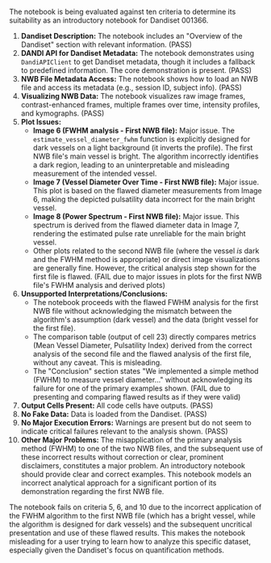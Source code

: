 The notebook is being evaluated against ten criteria to determine its suitability as an introductory notebook for Dandiset 001366.

1.  **Dandiset Description:** The notebook includes an "Overview of the Dandiset" section with relevant information. (PASS)
2.  **DANDI API for Dandiset Metadata:** The notebook demonstrates using `DandiAPIClient` to get Dandiset metadata, though it includes a fallback to predefined information. The core demonstration is present. (PASS)
3.  **NWB File Metadata Access:** The notebook shows how to load an NWB file and access its metadata (e.g., session ID, subject info). (PASS)
4.  **Visualizing NWB Data:** The notebook visualizes raw image frames, contrast-enhanced frames, multiple frames over time, intensity profiles, and kymographs. (PASS)
5.  **Plot Issues:**
    *   **Image 6 (FWHM analysis - First NWB file):** Major issue. The `estimate_vessel_diameter_fwhm` function is explicitly designed for dark vessels on a light background (it inverts the profile). The first NWB file's main vessel is bright. The algorithm incorrectly identifies a dark region, leading to an uninterpretable and misleading measurement of the intended vessel.
    *   **Image 7 (Vessel Diameter Over Time - First NWB file):** Major issue. This plot is based on the flawed diameter measurements from Image 6, making the depicted pulsatility data incorrect for the main bright vessel.
    *   **Image 8 (Power Spectrum - First NWB file):** Major issue. This spectrum is derived from the flawed diameter data in Image 7, rendering the estimated pulse rate unreliable for the main bright vessel.
    *   Other plots related to the second NWB file (where the vessel *is* dark and the FWHM method is appropriate) or direct image visualizations are generally fine. However, the critical analysis step shown for the first file is flawed.
    (FAIL due to major issues in plots for the first NWB file's FWHM analysis and derived plots)
6.  **Unsupported Interpretations/Conclusions:**
    *   The notebook proceeds with the flawed FWHM analysis for the first NWB file without acknowledging the mismatch between the algorithm's assumption (dark vessel) and the data (bright vessel for the first file).
    *   The comparison table (output of cell 23) directly compares metrics (Mean Vessel Diameter, Pulsatility Index) derived from the correct analysis of the second file and the flawed analysis of the first file, without any caveat. This is misleading.
    *   The "Conclusion" section states "We implemented a simple method (FWHM) to measure vessel diameter..." without acknowledging its failure for one of the primary examples shown.
    (FAIL due to presenting and comparing flawed results as if they were valid)
7.  **Output Cells Present:** All code cells have outputs. (PASS)
8.  **No Fake Data:** Data is loaded from the Dandiset. (PASS)
9.  **No Major Execution Errors:** Warnings are present but do not seem to indicate critical failures relevant to the analysis shown. (PASS)
10. **Other Major Problems:** The misapplication of the primary analysis method (FWHM) to one of the two NWB files, and the subsequent use of these incorrect results without correction or clear, prominent disclaimers, constitutes a major problem. An introductory notebook should provide clear and correct examples. This notebook models an incorrect analytical approach for a significant portion of its demonstration regarding the first NWB file.

The notebook fails on criteria 5, 6, and 10 due to the incorrect application of the FWHM algorithm to the first NWB file (which has a bright vessel, while the algorithm is designed for dark vessels) and the subsequent uncritical presentation and use of these flawed results. This makes the notebook misleading for a user trying to learn how to analyze this specific dataset, especially given the Dandiset's focus on quantification methods.